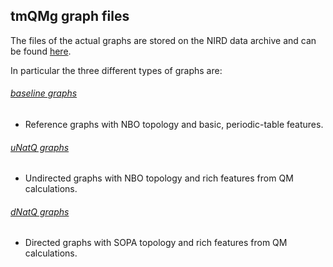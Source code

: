 ## tmQMg graph files

The files of the actual graphs are stored on the NIRD data archive and can be found [here](https://archive.sigma2.no/dataset/197648D5-FE7A-4DA0-ABED-F7ADC10B5C65).

In particular the three different types of graphs are:

###### [baseline graphs](https://data.archive.sigma2.no/dataset/97c4918a-8dee-447a-967a-d8445bc70c47/download/nird/home/hanneskn/tmQMg/baseline_graphs.zip)
- Reference graphs with NBO topology and basic, periodic-table features.
###### [uNatQ graphs](https://data.archive.sigma2.no/dataset/97c4918a-8dee-447a-967a-d8445bc70c47/download/nird/home/hanneskn/tmQMg/uNatQ_graphs.zip)
- Undirected graphs with NBO topology and rich features from QM calculations.
###### [dNatQ graphs](https://data.archive.sigma2.no/dataset/97c4918a-8dee-447a-967a-d8445bc70c47/download/nird/home/hanneskn/tmQMg/dNatQ_graphs.zip)
- Directed graphs with SOPA topology and rich features from QM calculations.
